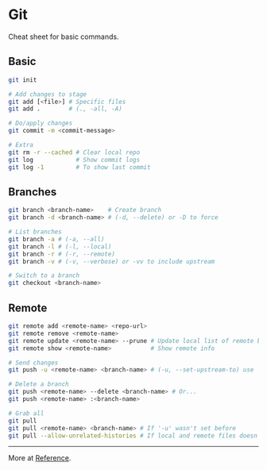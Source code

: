 # Git

Cheat sheet for basic commands.

## Basic

```bash
git init
```

```bash
# Add changes to stage
git add [<file>] # Specific files
git add .        # (., -all, -A)
```

```bash
# Do/apply changes
git commit -m <commit-message>
```

```bash
# Extra
git rm -r --cached # Clear local repo
git log            # Show commit logs
git log -1         # To show last commit
```

## Branches

```bash
git branch <branch-name>    # Create branch
git branch -d <branch-name> # (-d, --delete) or -D to force
```

```bash
# List branches
git branch -a # (-a, --all)
git branch -l # (-l, --local)
git branch -r # (-r, --remote)
git branch -v # (-v, --verbose) or -vv to include upstream
```

```bash
# Switch to a branch
git checkout <branch-name>
```

## Remote

```bash
git remote add <remote-name> <repo-url>
git remote remove <remote-name>
git remote update <remote-name> --prune # Update local list of remote branches
git remote show <remote-name>           # Show remote info
```

```bash
# Send changes
git push -u <remote-name> <branch-name> # (-u, --set-upstream-to) use '-u' only once
```

```bash
# Delete a branch
git push <remote-name> --delete <branch-name> # Or...
git push <remote-name> :<branch-name>
```

```bash
# Grab all
git pull
git pull <remote-name> <branch-name> # If '-u' wasn't set before
git pull --allow-unrelated-histories # If local and remote files doesn't match
```

---

More at [Reference](https://git-scm.com/docs).

